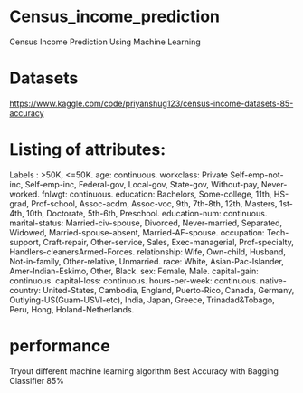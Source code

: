 # Census_income_prediction
Census Income Prediction Using Machine Learning
# Datasets
https://www.kaggle.com/code/priyanshug123/census-income-datasets-85-accuracy
# Listing of attributes:
Labels : >50K, <=50K.
age: continuous.
workclass: Private Self-emp-not-inc, Self-emp-inc, Federal-gov, Local-gov, State-gov, Without-pay, Never-worked.
fnlwgt: continuous. education: Bachelors, Some-college, 11th, HS-grad, Prof-school, Assoc-acdm, Assoc-voc, 9th, 7th-8th, 12th, Masters, 1st-4th, 10th, Doctorate, 5th-6th, Preschool. education-num: continuous. marital-status: Married-civ-spouse, Divorced, Never-married, Separated, Widowed, Married-spouse-absent, Married-AF-spouse.
occupation: Tech-support, Craft-repair, Other-service, Sales, Exec-managerial, Prof-specialty, Handlers-cleanersArmed-Forces.
relationship: Wife, Own-child, Husband, Not-in-family, Other-relative, Unmarried. race: White, Asian-Pac-Islander, Amer-Indian-Eskimo, Other, Black. sex: Female, Male. capital-gain: continuous. capital-loss: continuous. 
hours-per-week: continuous.
native-country: United-States, Cambodia, England, Puerto-Rico, Canada, Germany, Outlying-US(Guam-USVI-etc), India, Japan, Greece, Trinadad&Tobago, Peru, Hong, Holand-Netherlands.
# performance
Tryout different machine learning algorithm
Best Accuracy with Bagging Classifier 85%







